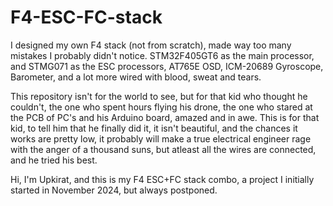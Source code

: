 # F4-ESC-FC-stack
I designed my own F4 stack (not from scratch), made way too many mistakes I probably didn't notice. STM32F405GT6 as the main processor, and STMG071 as the ESC processors, AT765E OSD, ICM-20689 Gyroscope, Barometer, and a lot more wired with blood, sweat and tears.

This repository isn't for the world to see, but for that kid who thought he couldn't, the one who spent hours flying his drone, the one who stared at the PCB of PC's and his Arduino board, amazed and in awe. This is for that kid, to tell him that he finally did it, it isn't beautiful, and the chances it works are pretty low, it probably will make a true electrical engineer rage with the anger of a thousand suns, but atleast all the wires are connected, and he tried his best.

Hi, I'm Upkirat, and this is my F4 ESC+FC stack combo, a project I initially started in November 2024, but always postponed.
